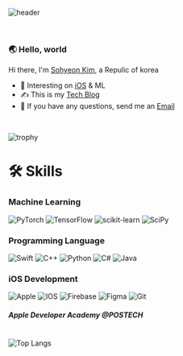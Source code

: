 ![header](https://capsule-render.vercel.app/api?type=venom&color=75ab12&text=🌱&nbsp;Sohyeon&nbsp;Kim&nbsp;🥦)

<div align="leading">
<br/>

### 🌏 Hello, world

Hi there, I'm [Sohyeon Kim](https://www.linkedin.com/in/sohyeonkim-dev-colli), a Repulic of korea   

<!-- - 📱  interesting on [](https://github.com/jogilsang/manual-android/tree/master/0.Android) -->
- 🍎 Interesting on [iOS](https://github.com/SohyeonKim-dev/) & ML
- ✍️ This is my [Tech Blog](https://sohyeonkim-dev.tistory.com)
- 💌 If you have any questions, send me an [Email](happythgus@khu.ac.kr) 



</div>
<br/>

<div align="leading">
	
![trophy](https://github-profile-trophy.vercel.app/?username=SohyeonKim-dev&no-frame=true&margin-w=3&margin-h=0&rank=SECRET,SSS,SS,S,AAA,AA,A&theme=onedark&no-bg=true)
	
</div>

#
# 🛠️ Skills

### Machine Learning 
![PyTorch](https://img.shields.io/badge/PyTorch-%23EE4C2C.svg?style=for-the-badge&logo=PyTorch&logoColor=white)
![TensorFlow](https://img.shields.io/badge/TensorFlow-%23FF6F00.svg?style=for-the-badge&logo=TensorFlow&logoColor=white)
![scikit-learn](https://img.shields.io/badge/scikit--learn-%23F7931E.svg?style=for-the-badge&logo=scikit-learn&logoColor=white)
![SciPy](https://img.shields.io/badge/SciPy-%230C55A5.svg?style=for-the-badge&logo=scipy&logoColor=%white)

### Programming Language
![Swift](https://img.shields.io/badge/swift-F54A2A?style=for-the-badge&logo=swift&logoColor=white)
![C++](https://img.shields.io/badge/c++-%2300599C.svg?style=for-the-badge&logo=c%2B%2B&logoColor=white)
![Python](https://img.shields.io/badge/python-3670A0?style=for-the-badge&logo=python&logoColor=ffdd54) 
![C#](https://img.shields.io/badge/c%23-%23239120.svg?style=for-the-badge&logo=c-sharp&logoColor=white)
![Java](https://img.shields.io/badge/java-%23ED8B00.svg?style=for-the-badge&logo=java&logoColor=white)

### iOS Development
![Apple](https://img.shields.io/badge/Apple-%23000000.svg?style=for-the-badge&logo=apple&logoColor=white)
![IOS](https://img.shields.io/badge/iOS-000000?style=for-the-badge&logo=ios&logoColor=white)
![Firebase](https://img.shields.io/badge/firebase-ffca28?style=for-the-badge&logo=firebase&logoColor=black)
![Figma](https://img.shields.io/badge/Figma-F24E1E?style=for-the-badge&logo=figma&logoColor=white)
![Git](https://img.shields.io/badge/git-%23F05033.svg?style=for-the-badge&logo=git&logoColor=white)
##### Apple Developer Academy @POSTECH

#
 
   <!-- ![Anurag's github stats](https://github-readme-stats.vercel.app/api?username=SohyeonKim-dev&theme=flag-india&show_icons=true) -->
   
   <!-- ![graph](http://github-profile-summary-cards.vercel.app/api/cards/profile-details?username=SohyeonKim-dev&theme=vue) -->
   
   <!-- ![repo](http://github-profile-summary-cards.vercel.app/api/cards/repos-per-language?username=SohyeonKim-dev) -->
   <!-- ![commit](http://github-profile-summary-cards.vercel.app/api/cards/most-commit-language?username=SohyeonKim-dev) -->

   ![Top Langs](https://github-readme-stats.vercel.app/api/top-langs/?username=SohyeonKim-dev&hide_progress=true)
